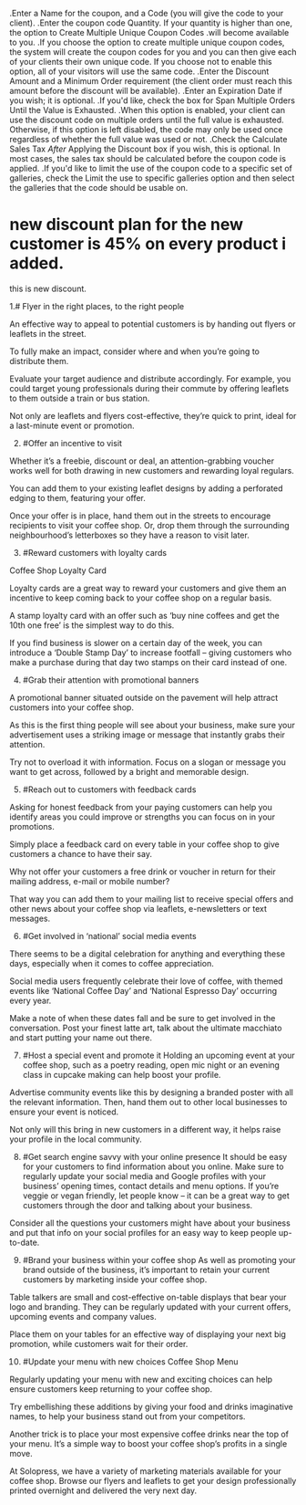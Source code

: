 .Enter a Name for the coupon, and a Code (you will give the code to your client).
.Enter the coupon code Quantity. If your quantity is higher than one, the option to Create Multiple Unique Coupon Codes .will become available to you.
.If you choose the option to create multiple unique coupon codes, the system will create the coupon codes for you and you can then give each of your clients their own unique code. If you choose not to enable this option, all of your visitors will use the same code.
.Enter the Discount Amount and a Minimum Order requirement (the client order must reach this amount before the discount will be available).
.Enter an Expiration Date if you wish; it is optional.
.If you'd like, check the box for Span Multiple Orders Until the Value is Exhausted.
.When this option is enabled, your client can use the discount code on multiple orders until the full value is exhausted. Otherwise, if this option is left disabled, the code may only be used once regardless of whether the full value was used or not.
.Check the Calculate Sales Tax *After* Applying the Discount box if you wish, this is optional. In most cases, the sales tax should be calculated before the coupon code is applied.
.If you'd like to limit the use of the coupon code to a specific set of galleries, check the Limit the use to specific galleries option and then select the galleries that the code should be usable on.

# new discount plan for the new customer is 45% on every product i added.
this is new discount.



















1.# Flyer in the right places, to the right people

An effective way to appeal to potential customers is by handing out flyers or leaflets in the street.

To fully make an impact, consider where and when you’re going to distribute them.

Evaluate your target audience and distribute accordingly. For example, you could target young professionals during their commute by offering leaflets to them outside a train or bus station.

Not only are leaflets and flyers cost-effective, they’re quick to print, ideal for a last-minute event or promotion.

 

2. #Offer an incentive to visit

Whether it’s a freebie, discount or deal, an attention-grabbing voucher works well for both drawing in new customers and rewarding loyal regulars.

You can add them to your existing leaflet designs by adding a perforated edging to them, featuring your offer.

Once your offer is in place, hand them out in the streets to encourage recipients to visit your coffee shop. Or, drop them through the surrounding neighbourhood’s letterboxes so they have a reason to visit later.

 

3. #Reward customers with loyalty cards

Coffee Shop Loyalty Card

Loyalty cards are a great way to reward your customers and give them an incentive to keep coming back to your coffee shop on a regular basis.

A stamp loyalty card with an offer such as ‘buy nine coffees and get the 10th one free’ is the simplest way to do this.

If you find business is slower on a certain day of the week, you can introduce a ‘Double Stamp Day’ to increase footfall – giving customers who make a purchase during that day two stamps on their card instead of one.

 

4. #Grab their attention with promotional banners

A promotional banner situated outside on the pavement will help attract customers into your coffee shop.

As this is the first thing people will see about your business, make sure your advertisement uses a striking image or message that instantly grabs their attention.

Try not to overload it with information. Focus on a slogan or message you want to get across, followed by a bright and memorable design.

 

5. #Reach out to customers with feedback cards

Asking for honest feedback from your paying customers can help you identify areas you could improve or strengths you can focus on in your promotions.

Simply place a feedback card on every table in your coffee shop to give customers a chance to have their say.

Why not offer your customers a free drink or voucher in return for their mailing address, e-mail or mobile number?

That way you can add them to your mailing list to receive special offers and other news about your coffee shop via leaflets, e-newsletters or text messages.

 

6. #Get involved in ‘national’ social media events

There seems to be a digital celebration for anything and everything these days, especially when it comes to coffee appreciation.

Social media users frequently celebrate their love of coffee, with themed events like ‘National Coffee Day’ and ‘National Espresso Day’ occurring every year.

Make a note of when these dates fall and be sure to get involved in the conversation. Post your finest latte art, talk about the ultimate macchiato and start putting your name out there.

 

7. #Host a special event and promote it
Holding an upcoming event at your coffee shop, such as a poetry reading, open mic night or an evening class in cupcake making can help boost your profile.

Advertise community events like this by designing a branded poster with all the relevant information. Then, hand them out to other local businesses to ensure your event is noticed.

Not only will this bring in new customers in a different way, it helps raise your profile in the local community.

 

8. #Get search engine savvy with your online presence
It should be easy for your customers to find information about you online. Make sure to regularly update your social media and Google profiles with your business’ opening times, contact details and menu options. If you’re veggie or vegan friendly, let people know – it can be a great way to get customers through the door and talking about your business.

Consider all the questions your customers might have about your business and put that info on your social profiles for an easy way to keep people up-to-date.

 

9. #Brand your business within your coffee shop
As well as promoting your brand outside of the business, it’s important to retain your current customers by marketing inside your coffee shop.

Table talkers are small and cost-effective on-table displays that bear your logo and branding. They can be regularly updated with your current offers, upcoming events and company values.

Place them on your tables for an effective way of displaying your next big promotion, while customers wait for their order.

 

10. #Update your menu with new choices
Coffee Shop Menu

Regularly updating your menu with new and exciting choices can help ensure customers keep returning to your coffee shop.

Try embellishing these additions by giving your food and drinks imaginative names, to help your business stand out from your competitors.

Another trick is to place your most expensive coffee drinks near the top of your menu. It’s a simple way to boost your coffee shop’s profits in a single move.

 

At Solopress, we have a variety of marketing materials available for your coffee shop. Browse our flyers and leaflets to get your design professionally printed overnight and delivered the very next day.
